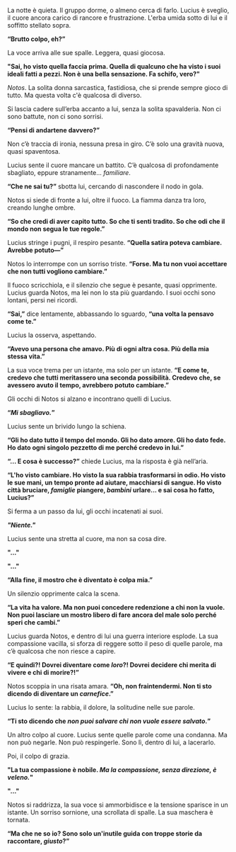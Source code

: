 La notte è quieta. Il gruppo dorme, o almeno cerca di farlo. Lucius è sveglio, il cuore ancora carico di rancore e frustrazione. L'erba umida sotto di lui e il soffitto stellato sopra.

**“Brutto colpo, eh?”**

La voce arriva alle sue spalle. Leggera, quasi giocosa. 

**"Sai, ho visto quella faccia prima. Quella di qualcuno che ha visto i suoi ideali fatti a pezzi. Non è una bella sensazione. Fa schifo, vero?"**

*Notos*. La solita donna sarcastica, fastidiosa, che si prende sempre gioco di tutto. Ma questa volta c'è qualcosa di diverso.

Si lascia cadere sull’erba accanto a lui, senza la solita spavalderia. Non ci sono battute, non ci sono sorrisi.

**“Pensi di andartene davvero?”**

Non c’è traccia di ironia, nessuna presa in giro. C’è solo una gravità nuova, quasi spaventosa. 

Lucius sente il cuore mancare un battito. C’è qualcosa di profondamente sbagliato, eppure stranamente... *familiare*.

**“Che ne sai tu?”** sbotta lui, cercando di nascondere il nodo in gola.

Notos si siede di fronte a lui, oltre il fuoco. La fiamma danza tra loro, creando lunghe ombre. 

**“So che credi di aver capito tutto. So che ti senti tradito. So che odi che il mondo non segua le tue regole.”**

Lucius stringe i pugni, il respiro pesante. **“Quella satira poteva cambiare. Avrebbe potuto—”**

Notos lo interrompe con un sorriso triste. **“Forse. Ma tu non vuoi accettare che non tutti vogliono cambiare.”**

Il fuoco scricchiola, e il silenzio che segue è pesante, quasi opprimente. Lucius guarda Notos, ma lei non lo sta più guardando. I suoi occhi sono lontani, persi nei ricordi.

**“Sai,”** dice lentamente, abbassando lo sguardo, **“una volta la pensavo come te.”**

Lucius la osserva, aspettando.

**“Avevo una persona che amavo. Più di ogni altra cosa. Più della mia stessa vita.”** 

La sua voce trema per un istante, ma solo per un istante. **“E come te, credevo che tutti meritassero una seconda possibilità. Credevo che, se avessero avuto il tempo, avrebbero potuto cambiare.”**

Gli occhi di Notos si alzano e incontrano quelli di Lucius. 

**“*Mi sbagliavo.*”**

Lucius sente un brivido lungo la schiena. 

**“Gli ho dato tutto il tempo del mondo. Gli ho dato amore. Gli ho dato fede. Ho dato ogni singolo pezzetto di me perché credevo in lui.”**

**“... E cosa è successo?”** chiede Lucius, ma la risposta è già nell’aria.

**“L'ho visto cambiare. Ho visto la sua rabbia trasformarsi in odio. Ho visto le sue mani, un tempo pronte ad aiutare, macchiarsi di sangue. Ho visto città bruciare, *famiglie* piangere, *bambini* urlare... e sai cosa ho fatto, Lucius?”**

Si ferma a un passo da lui, gli occhi incatenati ai suoi.

***"Niente."***

Lucius sente una stretta al cuore, ma non sa cosa dire.

**"..."**

**"..."**

**“Alla fine, il mostro che è diventato è colpa mia.”**

Un silenzio opprimente calca la scena. 

**“La vita ha valore. Ma non puoi concedere redenzione a chi non la vuole. Non puoi lasciare un mostro libero di fare ancora del male solo perché speri che cambi.”** 

Lucius guarda Notos, e dentro di lui una guerra interiore esplode. La sua compassione vacilla, si sforza di reggere sotto il peso di quelle parole, ma c’è qualcosa che non riesce a capire.

**“E quindi?! Dovrei diventare come *loro*?! Dovrei decidere chi merita di vivere e chi di morire?!”**

Notos scoppia in una risata amara. **“Oh, non fraintendermi. Non ti sto dicendo di diventare un *carnefice*.”**

Lucius lo sente: la rabbia, il dolore, la solitudine nelle sue parole.

**“Ti sto dicendo che *non puoi salvare chi non vuole essere salvato.*”**

Un altro colpo al cuore. Lucius sente quelle parole come una condanna. Ma non può negarle. Non può respingerle. Sono lì, dentro di lui, a lacerarlo.

Poi, il colpo di grazia.

**"La tua compassione è nobile. *Ma la compassione, senza direzione, è veleno.*"**

**"..."**

Notos si raddrizza, la sua voce si ammorbidisce e la tensione sparisce in un istante. Un sorriso sornione, una scrollata di spalle. La sua maschera è tornata.

**“Ma che ne so io? Sono solo un'inutile guida con troppe storie da raccontare, *giusto*?”**
